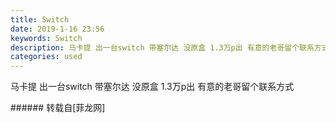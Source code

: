 ```yaml
---
title: Switch
date: 2019-1-16 23:56
keywords: Switch
description: 马卡提 出一台switch 带塞尔达 没原盒 1.3万p出 有意的老哥留个联系方式 
categories: used
---
```

<td class="t_f" id="postmessage_2716545">

马卡提 出一台switch 带塞尔达 没原盒 1.3万p出 有意的老哥留个联系方式 <br/>
</td>
###### 转载自[菲龙网]